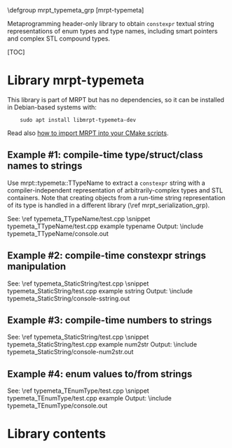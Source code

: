 \defgroup mrpt_typemeta_grp [mrpt-typemeta]

Metaprogramming header-only library to obtain `constexpr` textual string
representations of enum types and type names, including smart pointers and
complex STL compound types.


[TOC]

# Library mrpt-typemeta


This library is part of MRPT but has no dependencies, so it can be installed
in Debian-based systems with:

		sudo apt install libmrpt-typemeta-dev

Read also [how to import MRPT into your CMake scripts](mrpt_from_cmake.html).


## Example #1: compile-time type/struct/class names to strings
Use mrpt::typemeta::TTypeName to extract a `constexpr` string with a
compiler-independent representation of arbitrarily-complex types and STL
containers. Note that creating objects from a run-time string representation of
its type is handled in a different library (\ref mrpt_serialization_grp).

See: \ref typemeta_TTypeName/test.cpp
\snippet typemeta_TTypeName/test.cpp example typename
Output:
\include typemeta_TTypeName/console.out

## Example #2: compile-time constexpr strings manipulation
See: \ref typemeta_StaticString/test.cpp
\snippet typemeta_StaticString/test.cpp example sstring
Output:
\include typemeta_StaticString/console-sstring.out

## Example #3: compile-time numbers to strings
See: \ref typemeta_StaticString/test.cpp
\snippet typemeta_StaticString/test.cpp example num2str
Output:
\include typemeta_StaticString/console-num2str.out

## Example #4: enum values to/from strings
See: \ref typemeta_TEnumType/test.cpp
\snippet typemeta_TEnumType/test.cpp example
Output:
\include typemeta_TEnumType/console.out

# Library contents
